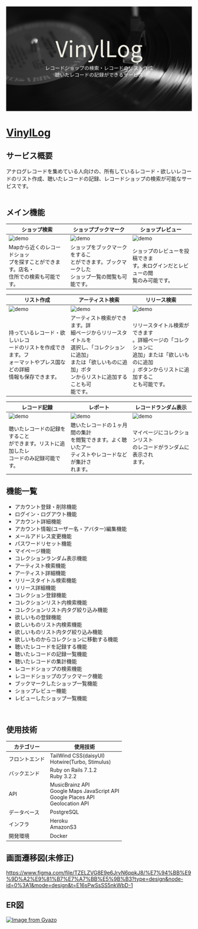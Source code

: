 ![vinyllog](./app/assets/images/vinyllog.png)
# [VinylLog](https://vinyllog.jp/)

## サービス概要
アナログレコードを集めている人向けの、所有しているレコード・欲しいレコードのリスト作成、聴いたレコードの記録、レコードショップの検索が可能なサービスです。  
<br>

## メイン機能

| ショップ検索 | ショップブックマーク | ショップレビュー |
|------------|------------|------------|
| ![demo](https://raw.github.com/wiki/1129-2mc/findvinyl/images/Gif/shop_search.gif) | ![demo](https://raw.github.com/wiki/1129-2mc/findvinyl/images/Gif/bookmark.gif) | ![demo](https://raw.github.com/wiki/1129-2mc/findvinyl/images/Gif/review.gif) |
| Mapから近くのレコードショッ<br>プを探すことができます。店名・<br>住所での検索も可能です。 | ショップをブックマークをするこ<br>とができます。ブックマークした<br>ショップ一覧の閲覧も可能です。 | ショップのレビューを投稿できま<br>す。未ログインだとレビューの閲<br>覧のみ可能です。 |

| リスト作成 | アーティスト検索 | リリース検索 |
|------------|------------|------------|
| ![demo](https://raw.github.com/wiki/1129-2mc/findvinyl/images/Gif/item_create.gif) | ![demo](https://raw.github.com/wiki/1129-2mc/findvinyl/images/Gif/artist_search.gif) | ![demo](https://raw.github.com/wiki/1129-2mc/findvinyl/images/Gif/release_search.gif) |
| 持っているレコード・欲しいレコ<br>ードのリストを作成できます。フ<br>ォーマットやプレス国などの詳細<br>情報も保存できます。 | アーティスト検索ができます。詳<br>細ページからリリースタイトルを<br>選択し、「コレクションに追加」<br>または「欲しいものに追加」ボタ<br>ンからリストに追加することも可<br>能です。 | リリースタイトル検索ができます<br>。詳細ページの「コレクションに<br>追加」または「欲しいものに追加<br>」ボタンからリストに追加するこ<br>とも可能です。 |

| レコード記録 | レポート | レコードランダム表示 |
|------------|------------|------------|
| ![demo](https://raw.github.com/wiki/1129-2mc/findvinyl/images/Gif/record.gif) | ![demo](https://raw.github.com/wiki/1129-2mc/findvinyl/images/Gif/report.gif) | ![demo](https://raw.github.com/wiki/1129-2mc/findvinyl/images/Gif/mypage.gif) |
| 聴いたレコードの記録をすること<br>ができます。リストに追加したレ<br>コードのみ記録可能です。 | 聴いたレコードの１ヶ月間の集計<br>を閲覧できます。よく聴いたアー<br>ティストやレコードなどが集計さ<br>れます。 | マイページにコレクションリスト<br>のレコードがランダムに表示され<br>ます。 |

## 機能一覧
- アカウント登録・削除機能
- ログイン・ログアウト機能
- アカウント詳細機能
- アカウント情報(ユーザー名・アバター)編集機能
- メールアドレス変更機能
- パスワードリセット機能
- マイページ機能
- コレクションランダム表示機能
- アーティスト検索機能
- アーティスト詳細機能
- リリースタイトル検索機能
- リリース詳細機能
- コレクション登録機能
- コレクションリスト内検索機能
- コレクションリスト内タグ絞り込み機能
- 欲しいもの登録機能
- 欲しいものリスト内検索機能
- 欲しいものリスト内タグ絞り込み機能
- 欲しいものからコレクションに移動する機能
- 聴いたレコードを記録する機能
- 聴いたレコードの記録一覧機能
- 聴いたレコードの集計機能
- レコードショップの検索機能
- レコードショップのブックマーク機能
- ブックマークしたショップ一覧機能
- ショップレビュー機能
- レビューしたショップ一覧機能
<br>

## 使用技術

| カテゴリー | 使用技術 |
|------------|------------|
| フロントエンド | TailWind CSS(daisyUI)<br>Hotwire(Turbo, Stimulus) |
| バックエンド | Ruby on Rails 7.1.2<br>Ruby 3.2.2 |
| API | MusicBrainz API<br>Google Maps JavaScript API<br>Google Places API<br>Geolocation API |
| データベース | PostgreSQL |
| インフラ | Heroku<br>AmazonS3 |
| 開発環境 | Docker |

## 画面遷移図(未修正)
https://www.figma.com/file/TZELZVG8E9e6JrvN6ppkJ8/%E7%94%BB%E9%9D%A2%E9%81%B7%E7%A7%BB%E5%9B%B3?type=design&node-id=0%3A1&mode=design&t=E16sPwSsSS5nkWbD-1

## ER図

[![Image from Gyazo](https://i.gyazo.com/393dc9c707ed8b10e71f7dab1d5ce8c9.png)](https://gyazo.com/393dc9c707ed8b10e71f7dab1d5ce8c9)
